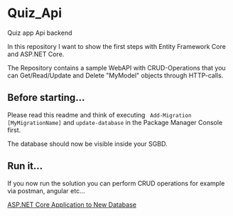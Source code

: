 # Quiz_Api
Quiz app Api backend 

In this repository I want to show the first steps with Entity Framework Core and ASP.NET Core.

The Repository contains a sample WebAPI with CRUD-Operations that you can Get/Read/Update and Delete "MyModel" objects through HTTP-calls.

## Before starting...

Please read this readme and think of executing ``` Add-Migration [MyMigrationName]``` and ```update-database``` in the Package Manager Console first.

The database should now be visible inside your SGBD.

## Run it...

If you now run the solution you can perform CRUD operations for example via postman, angular etc...

[ASP.NET Core Application to New Database](https://ef.readthedocs.io/en/latest/platforms/aspnetcore/new-db.html)
